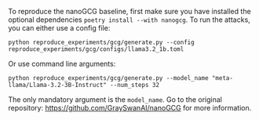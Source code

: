 To reproduce the nanoGCG baseline, first make sure you have installed the optional dependencies `poetry install --with nanogcg`. To run the attacks, you can either use a config file: 

```shell
python reproduce_experiments/gcg/generate.py --config reproduce_experiments/gcg/configs/llama3.2_1b.toml 
```

Or use command line arguments: 

```shell
python reproduce_experiments/gcg/generate.py --model_name "meta-llama/Llama-3.2-3B-Instruct" --num_steps 32 
```

The only mandatory argument is the `model_name`. Go to the original repository: <https://github.com/GraySwanAI/nanoGCG> for more information. 